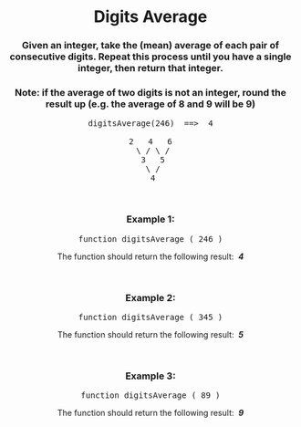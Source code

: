 <div align = 'center'>

# Digits Average

</div>

<div align = 'center'>

<h3>Given an integer, take the (mean) average of each pair of consecutive digits. Repeat this process until you have a single integer, then return that integer.</h3>

<h3>Note: if the average of two digits is not an integer, round the result <strong>up</strong> (e.g. the average of 8 and 9 will be 9)</h3>

<pre>
digitsAverage(246)  ==>  4

2   4   6
 \ / \ /
 3   5
 \ /
 4
</pre>

<br>

<h3>Example 1:</h3>

<pre>function digitsAverage&nbsp;(&nbsp;246&nbsp;)</pre>

<p>The function should return the following result: &nbsp;<strong><em>4</em></strong></p>

<br>

<h3>Example 2:</h3>

<pre>function digitsAverage&nbsp;(&nbsp;345&nbsp;)</pre>

<p>The function should return the following result: &nbsp;<strong><em>5</em></strong></p>

<br>

<h3>Example 3:</h3>

<pre>function digitsAverage&nbsp;(&nbsp;89&nbsp;)</pre>

<p>The function should return the following result: &nbsp;<strong><em>9</em></strong></p>

</div>

